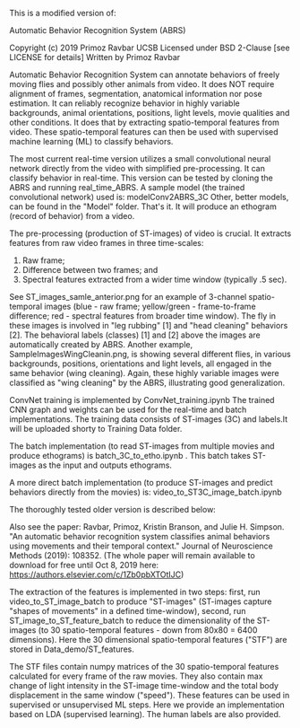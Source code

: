This is a modified version of:

Automatic Behavior Recognition System (ABRS)

Copyright (c) 2019 Primoz Ravbar UCSB
Licensed under BSD 2-Clause [see LICENSE for details]
Written by Primoz Ravbar

Automatic Behavior Recognition System can annotate behaviors of freely moving flies and possibly other animals from video. It does NOT require alignment of frames, segmentation, anatomical information nor pose estimation. It can reliably recognize behavior in highly variable backgrounds, animal orientations, positions, light levels, movie qualities and other conditions. It does that by extracting spatio-temporal features from video. These spatio-temporal features can then be used with supervised machine learning (ML) to classify behaviors. 

The most current real-time version utilizes a small convolutional neural network directly from the video with simplified pre-processing. It can classify behavior in real-time. This version can be tested by cloning the ABRS and running real_time_ABRS. A sample model (the trained convolutional network) used is: modelConv2ABRS_3C Other, better models, can be found in the "Model" folder. That's it. It will produce an ethogram (record of behavior) from a video. 

The pre-processing (production of ST-images) of video is crucial. It extracts features from raw video frames in three time-scales:

  1) Raw frame;
  2) Difference between two frames; and
  3) Spectral features extracted from a wider time window (typically .5 sec).
  
See ST_images_samle_anterior.png for an example of 3-channel spatio-temporal images (blue - raw frame; yellow/green - frame-to-frame difference; red - spectral features from broader time window). The fly in these images is involved in "leg rubbing" [1] and "head cleaning" behaviors [2]. The behavioral labels (classes) [1] and [2] above the images are automatically created by ABRS. Another example, SampleImagesWingCleanin.png, is showing several different flies, in various backgrounds, positions, orientations and light levels, all engaged in the same behavior (wing cleaning). Again, these highly variable images were classified as "wing cleaning" by the ABRS, illustrating good generalization.

ConvNet training is implemented by ConvNet_training.ipynb The trained CNN graph and weights can be used for the real-time and batch implementations. The training data consists of ST-images (3C) and labels.It will be uploaded shorty to Training Data folder. 

The batch implementation (to read ST-images from multiple movies and produce ethograms) is batch_3C_to_etho.ipynb . This batch takes ST-images as the input and outputs ethograms.

A more direct batch implementation (to produce ST-images and predict behaviors directly from the movies) is: video_to_ST3C_image_batch.ipynb

The thoroughly tested older version is described below:

Also see the paper: Ravbar, Primoz, Kristin Branson, and Julie H. Simpson. "An automatic behavior recognition system classifies animal behaviors using movements and their temporal context." Journal of Neuroscience Methods (2019): 108352. (The whole paper will remain available to download for free until Oct 8, 2019 here: https://authors.elsevier.com/c/1Zb0pbXTOtIJC)

The extraction of the features is implemented in two steps: first, run video_to_ST_image_batch to produce "ST-images" (ST-images capture "shapes of movements" in a defined time-window), second, run ST_image_to_ST_feature_batch to reduce the dimensionality of the ST-images (to 30 spatio-temporal features - down from 80x80 = 6400 dimensions). Here the 30 dimensional spatio-temporal features ("STF") are stored in Data_demo/ST_features.

The STF files contain numpy matrices of the 30 spatio-temporal features calculated for every frame of the raw movies. They also contain max change of light intensity in the ST-image time-window and the total body displacement in the same window ("speed"). These features can be used in supervised or unsupervised ML steps. Here we provide an implementation based on LDA (supervised learning). The human labels are also provided.   

